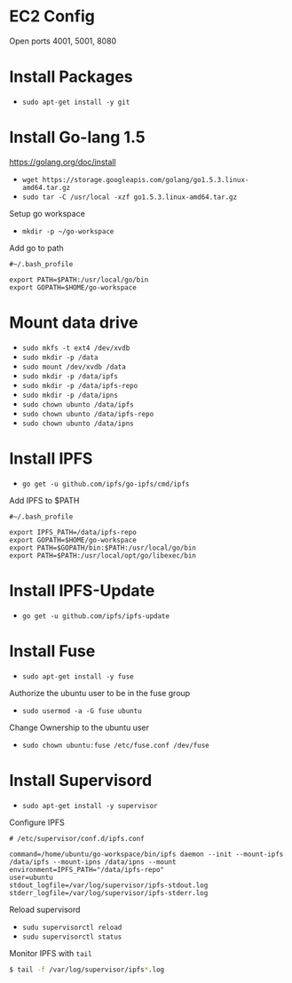 # EC2 Config

Open ports 4001, 5001, 8080


# Install Packages

* `sudo apt-get install -y git`


# Install Go-lang 1.5

https://golang.org/doc/install


* `wget https://storage.googleapis.com/golang/go1.5.3.linux-amd64.tar.gz`
* `sudo tar -C /usr/local -xzf go1.5.3.linux-amd64.tar.gz`

Setup go workspace

* `mkdir -p ~/go-workspace`

Add go to path

```shell
#~/.bash_profile

export PATH=$PATH:/usr/local/go/bin
export GOPATH=$HOME/go-workspace
```

# Mount data drive

* `sudo mkfs -t ext4 /dev/xvdb`
* `sudo mkdir -p /data`
* `sudo mount /dev/xvdb /data`
* `sudo mkdir -p /data/ipfs`
* `sudo mkdir -p /data/ipfs-repo`
* `sudo mkdir -p /data/ipns`
* `sudo chown ubunto /data/ipfs`
* `sudo chown ubunto /data/ipfs-repo`
* `sudo chown ubunto /data/ipns`


# Install IPFS

* `go get -u github.com/ipfs/go-ipfs/cmd/ipfs`

Add IPFS to $PATH


```shell
#~/.bash_profile

export IPFS_PATH=/data/ipfs-repo
export GOPATH=$HOME/go-workspace
export PATH=$GOPATH/bin:$PATH:/usr/local/go/bin
export PATH=$PATH:/usr/local/opt/go/libexec/bin
```

# Install IPFS-Update

* `go get -u github.com/ipfs/ipfs-update`

# Install Fuse

* `sudo apt-get install -y fuse`

Authorize the ubuntu user to be in the fuse group

* `sudo usermod -a -G fuse ubuntu`

Change Ownership to the ubuntu user

* `sudo chown ubuntu:fuse /etc/fuse.conf /dev/fuse`

# Install Supervisord

* `sudo apt-get install -y supervisor`

Configure IPFS

```
# /etc/supervisor/conf.d/ipfs.conf

command=/home/ubuntu/go-workspace/bin/ipfs daemon --init --mount-ipfs /data/ipfs --mount-ipns /data/ipns --mount
environment=IPFS_PATH="/data/ipfs-repo"
user=ubuntu
stdout_logfile=/var/log/supervisor/ipfs-stdout.log
stderr_logfile=/var/log/supervisor/ipfs-stderr.log
```

Reload supervisord

* `sudu supervisorctl reload`
* `sudu supervisorctl status`

Monitor IPFS with `tail`

```bash
$ tail -f /var/log/supervisor/ipfs*.log
```
